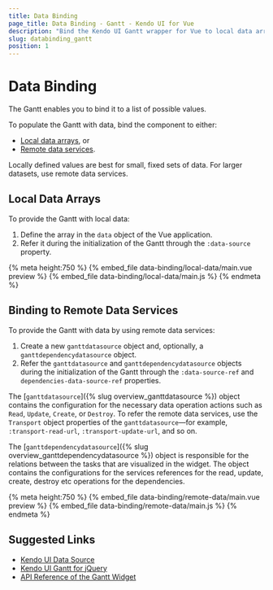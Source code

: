```yaml
---
title: Data Binding
page_title: Data Binding - Gantt - Kendo UI for Vue
description: "Bind the Kendo UI Gantt wrapper for Vue to local data arrays or remote data services."
slug: databinding_gantt
position: 1
---
```


<div><WrapperBanner></WrapperBanner></div>

# Data Binding

The Gantt enables you to bind it to a list of possible values.

To populate the Gantt with data, bind the component to either:
* [Local data arrays](#toc-binding-to-local-data-arrays), or
* [Remote data services](#toc-binding-to-remote-data-services).

Locally defined values are best for small, fixed sets of data. For larger datasets, use remote data services.

## Local Data Arrays

To provide the Gantt with local data:

1. Define the array in the `data` object of the Vue application.
1. Refer it during the initialization of the Gantt through the `:data-source` property.

{% meta height:750 %}
{% embed_file data-binding/local-data/main.vue preview %}
{% embed_file data-binding/local-data/main.js %}
{% endmeta %}

## Binding to Remote Data Services

To provide the Gantt with data by using remote data services:

1. Create a new `ganttdatasource` object and, optionally, a `ganttdependencydatasource` object.
1. Refer the `ganttdatasource` and `ganttdependencydatasource` objects during the initialization of the Gantt through the `:data-source-ref` and `dependencies-data-source-ref` properties.

The [`ganttdatasource`]({% slug overview_ganttdatasource %}) object contains the configuration for the necessary data operation actions such as `Read`, `Update`, `Create`, or `Destroy`. To refer the remote data services, use the `Transport` object properties of the `ganttdatasource`&mdash;for example, `:transport-read-url`, `:transport-update-url`, and so on.

The [`ganttdependencydatasource`]({% slug overview_ganttdependencydatasource %}) object is responsible for the relations between the tasks that are visualized in the widget. The object contains the configurations for the services references for the read, update, create, destroy etc operations for the dependencies.

{% meta height:750 %}
{% embed_file data-binding/remote-data/main.vue preview %}
{% embed_file data-binding/remote-data/main.js %}
{% endmeta %}

## Suggested Links

* [Kendo UI Data Source](https://docs.telerik.com/kendo-ui/framework/datasource/overview)
* [Kendo UI Gantt for jQuery](https://docs.telerik.com/kendo-ui/controls/scheduling/gantt/overview)
* [API Reference of the Gantt Widget](https://docs.telerik.com/kendo-ui/api/javascript/ui/gantt)
